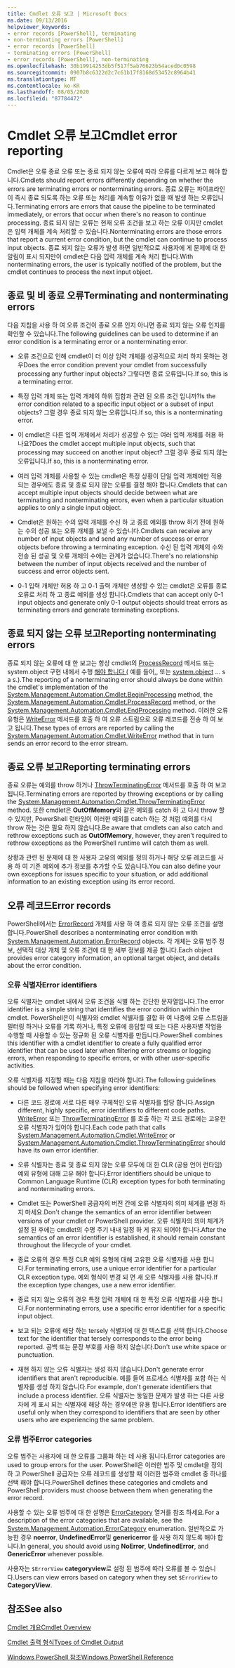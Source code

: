```yaml
---
title: Cmdlet 오류 보고 | Microsoft Docs
ms.date: 09/13/2016
helpviewer_keywords:
- error records [PowerShell], terminating
- non-terminating errors [PowerShell]
- error records [PowerShell]
- terminating errors [PowerShell]
- error records [PowerShell], non-terminating
ms.openlocfilehash: 30b19914253db5f517f5ab76623b54aced0c0598
ms.sourcegitcommit: 0907b8c6322d2c7c61b17f8168d53452c8964b41
ms.translationtype: MT
ms.contentlocale: ko-KR
ms.lasthandoff: 08/05/2020
ms.locfileid: "87784472"
---
```

# <a name="cmdlet-error-reporting"></a><span data-ttu-id="3e4f9-102">Cmdlet 오류 보고</span><span class="sxs-lookup"><span data-stu-id="3e4f9-102">Cmdlet error reporting</span></span>

<span data-ttu-id="3e4f9-103">Cmdlet은 오류 종료 오류 또는 종료 되지 않는 오류에 따라 오류를 다르게 보고 해야 합니다.</span><span class="sxs-lookup"><span data-stu-id="3e4f9-103">Cmdlets should report errors differently depending on whether the errors are terminating errors or nonterminating errors.</span></span> <span data-ttu-id="3e4f9-104">종료 오류는 파이프라인이 즉시 종료 되도록 하는 오류 또는 처리를 계속할 이유가 없을 때 발생 하는 오류입니다.</span><span class="sxs-lookup"><span data-stu-id="3e4f9-104">Terminating errors are errors that cause the pipeline to be terminated immediately, or errors that occur when there's no reason to continue processing.</span></span> <span data-ttu-id="3e4f9-105">종료 되지 않는 오류는 현재 오류 조건을 보고 하는 오류 이지만 cmdlet은 입력 개체를 계속 처리할 수 있습니다.</span><span class="sxs-lookup"><span data-stu-id="3e4f9-105">Nonterminating errors are those errors that report a current error condition, but the cmdlet can continue to process input objects.</span></span> <span data-ttu-id="3e4f9-106">종료 되지 않는 오류가 발생 하면 일반적으로 사용자에 게 문제에 대 한 알림이 표시 되지만이 cmdlet은 다음 입력 개체를 계속 처리 합니다.</span><span class="sxs-lookup"><span data-stu-id="3e4f9-106">With nonterminating errors, the user is typically notified of the problem, but the cmdlet continues to process the next input object.</span></span>

## <a name="terminating-and-nonterminating-errors"></a><span data-ttu-id="3e4f9-107">종료 및 비 종료 오류</span><span class="sxs-lookup"><span data-stu-id="3e4f9-107">Terminating and nonterminating errors</span></span>

<span data-ttu-id="3e4f9-108">다음 지침을 사용 하 여 오류 조건이 종료 오류 인지 아니면 종료 되지 않는 오류 인지를 확인할 수 있습니다.</span><span class="sxs-lookup"><span data-stu-id="3e4f9-108">The following guidelines can be used to determine if an error condition is a terminating error or a nonterminating error.</span></span>

- <span data-ttu-id="3e4f9-109">오류 조건으로 인해 cmdlet이 더 이상 입력 개체를 성공적으로 처리 하지 못하는 경우</span><span class="sxs-lookup"><span data-stu-id="3e4f9-109">Does the error condition prevent your cmdlet from successfully processing any further input objects?</span></span> <span data-ttu-id="3e4f9-110">그렇다면 종료 오류입니다.</span><span class="sxs-lookup"><span data-stu-id="3e4f9-110">If so, this is a terminating error.</span></span>

- <span data-ttu-id="3e4f9-111">특정 입력 개체 또는 입력 개체의 하위 집합과 관련 된 오류 조건 입니까?</span><span class="sxs-lookup"><span data-stu-id="3e4f9-111">Is the error condition related to a specific input object or a subset of input objects?</span></span> <span data-ttu-id="3e4f9-112">그럴 경우 종료 되지 않는 오류입니다.</span><span class="sxs-lookup"><span data-stu-id="3e4f9-112">If so, this is a nonterminating error.</span></span>

- <span data-ttu-id="3e4f9-113">이 cmdlet은 다른 입력 개체에서 처리가 성공할 수 있는 여러 입력 개체를 허용 하나요?</span><span class="sxs-lookup"><span data-stu-id="3e4f9-113">Does the cmdlet accept multiple input objects, such that processing may succeed on another input object?</span></span> <span data-ttu-id="3e4f9-114">그럴 경우 종료 되지 않는 오류입니다.</span><span class="sxs-lookup"><span data-stu-id="3e4f9-114">If so, this is a nonterminating error.</span></span>

- <span data-ttu-id="3e4f9-115">여러 입력 개체를 사용할 수 있는 cmdlet은 특정 상황이 단일 입력 개체에만 적용 되는 경우에도 종료 및 종료 되지 않는 오류를 결정 해야 합니다.</span><span class="sxs-lookup"><span data-stu-id="3e4f9-115">Cmdlets that can accept multiple input objects should decide between what are terminating and nonterminating errors, even when a particular situation applies to only a single input object.</span></span>

- <span data-ttu-id="3e4f9-116">Cmdlet은 원하는 수의 입력 개체를 수신 하 고 종료 예외를 throw 하기 전에 원하는 수의 성공 또는 오류 개체를 보낼 수 있습니다.</span><span class="sxs-lookup"><span data-stu-id="3e4f9-116">Cmdlets can receive any number of input objects and send any number of success or error objects before throwing a terminating exception.</span></span> <span data-ttu-id="3e4f9-117">수신 된 입력 개체의 수와 전송 된 성공 및 오류 개체의 수에는 관계가 없습니다.</span><span class="sxs-lookup"><span data-stu-id="3e4f9-117">There's no relationship between the number of input objects received and the number of success and error objects sent.</span></span>

- <span data-ttu-id="3e4f9-118">0-1 입력 개체만 허용 하 고 0-1 출력 개체만 생성할 수 있는 cmdlet은 오류를 종료 오류로 처리 하 고 종료 예외를 생성 합니다.</span><span class="sxs-lookup"><span data-stu-id="3e4f9-118">Cmdlets that can accept only 0-1 input objects and generate only 0-1 output objects should treat errors as terminating errors and generate terminating exceptions.</span></span>

## <a name="reporting-nonterminating-errors"></a><span data-ttu-id="3e4f9-119">종료 되지 않는 오류 보고</span><span class="sxs-lookup"><span data-stu-id="3e4f9-119">Reporting nonterminating errors</span></span>

<span data-ttu-id="3e4f9-120">종료 되지 않는 오류에 대 한 보고는 항상 cmdlet의 [ProcessRecord](/dotnet/api/System.Management.Automation.Cmdlet.ProcessRecord) 메서드 또는 system.object 구현 내에서 수행 [해야 합니다 (](/dotnet/api/System.Management.Automation.Cmdlet.BeginProcessing) 예를 들어,, 또는 [system.object](/dotnet/api/System.Management.Automation.Cmdlet.EndProcessing) ... s a s.).</span><span class="sxs-lookup"><span data-stu-id="3e4f9-120">The reporting of a nonterminating error should always be done within the cmdlet's implementation of the [System.Management.Automation.Cmdlet.BeginProcessing](/dotnet/api/System.Management.Automation.Cmdlet.BeginProcessing) method, the [System.Management.Automation.Cmdlet.ProcessRecord](/dotnet/api/System.Management.Automation.Cmdlet.ProcessRecord) method, or the [System.Management.Automation.Cmdlet.EndProcessing](/dotnet/api/System.Management.Automation.Cmdlet.EndProcessing) method.</span></span> <span data-ttu-id="3e4f9-121">이러한 오류 유형은 [WriteError](/dotnet/api/System.Management.Automation.Cmdlet.WriteError) 메서드를 호출 하 여 오류 스트림으로 오류 레코드를 전송 하 여 보고 됩니다.</span><span class="sxs-lookup"><span data-stu-id="3e4f9-121">These types of errors are reported by calling the [System.Management.Automation.Cmdlet.WriteError](/dotnet/api/System.Management.Automation.Cmdlet.WriteError) method that in turn sends an error record to the error stream.</span></span>

## <a name="reporting-terminating-errors"></a><span data-ttu-id="3e4f9-122">종료 오류 보고</span><span class="sxs-lookup"><span data-stu-id="3e4f9-122">Reporting terminating errors</span></span>

<span data-ttu-id="3e4f9-123">종료 오류는 예외를 throw 하거나 [ThrowTerminatingError](/dotnet/api/System.Management.Automation.Cmdlet.ThrowTerminatingError) 메서드를 호출 하 여 보고 됩니다.</span><span class="sxs-lookup"><span data-stu-id="3e4f9-123">Terminating errors are reported by throwing exceptions or by calling the [System.Management.Automation.Cmdlet.ThrowTerminatingError](/dotnet/api/System.Management.Automation.Cmdlet.ThrowTerminatingError) method.</span></span> <span data-ttu-id="3e4f9-124">또한 cmdlet은 **OutOfMemory**와 같은 예외를 catch 하 고 다시 throw 할 수 있지만, PowerShell 런타임이 이러한 예외를 catch 하는 것 처럼 예외를 다시 throw 하는 것은 필요 하지 않습니다.</span><span class="sxs-lookup"><span data-stu-id="3e4f9-124">Be aware that cmdlets can also catch and rethrow exceptions such as **OutOfMemory**, however, they aren't required to rethrow exceptions as the PowerShell runtime will catch them as well.</span></span>

<span data-ttu-id="3e4f9-125">상황과 관련 된 문제에 대 한 사용자 고유의 예외를 정의 하거나 해당 오류 레코드를 사용 하 여 기존 예외에 추가 정보를 추가할 수도 있습니다.</span><span class="sxs-lookup"><span data-stu-id="3e4f9-125">You can also define your own exceptions for issues specific to your situation, or add additional information to an existing exception using its error record.</span></span>

## <a name="error-records"></a><span data-ttu-id="3e4f9-126">오류 레코드</span><span class="sxs-lookup"><span data-stu-id="3e4f9-126">Error records</span></span>

<span data-ttu-id="3e4f9-127">PowerShell에서는 [ErrorRecord](/dotnet/api/System.Management.Automation.ErrorRecord) 개체를 사용 하 여 종료 되지 않는 오류 조건을 설명 합니다.</span><span class="sxs-lookup"><span data-stu-id="3e4f9-127">PowerShell describes a nonterminating error condition with [System.Management.Automation.ErrorRecord](/dotnet/api/System.Management.Automation.ErrorRecord) objects.</span></span> <span data-ttu-id="3e4f9-128">각 개체는 오류 범주 정보, 선택적 대상 개체 및 오류 조건에 대 한 세부 정보를 제공 합니다.</span><span class="sxs-lookup"><span data-stu-id="3e4f9-128">Each object provides error category information, an optional target object, and details about the error condition.</span></span>

### <a name="error-identifiers"></a><span data-ttu-id="3e4f9-129">오류 식별자</span><span class="sxs-lookup"><span data-stu-id="3e4f9-129">Error identifiers</span></span>

<span data-ttu-id="3e4f9-130">오류 식별자는 cmdlet 내에서 오류 조건을 식별 하는 간단한 문자열입니다.</span><span class="sxs-lookup"><span data-stu-id="3e4f9-130">The error identifier is a simple string that identifies the error condition within the cmdlet.</span></span>
<span data-ttu-id="3e4f9-131">PowerShell은이 식별자와 cmdlet 식별자를 결합 하 여 나중에 오류 스트림을 필터링 하거나 오류를 기록 하거나, 특정 오류에 응답할 때 또는 다른 사용자별 작업을 수행할 때 사용할 수 있는 정규화 된 오류 식별자를 만듭니다.</span><span class="sxs-lookup"><span data-stu-id="3e4f9-131">PowerShell combines this identifier with a cmdlet identifier to create a fully qualified error identifier that can be used later when filtering error streams or logging errors, when responding to specific errors, or with other user-specific activities.</span></span>

<span data-ttu-id="3e4f9-132">오류 식별자를 지정할 때는 다음 지침을 따라야 합니다.</span><span class="sxs-lookup"><span data-stu-id="3e4f9-132">The following guidelines should be followed when specifying error identifiers:</span></span>

- <span data-ttu-id="3e4f9-133">다른 코드 경로에 서로 다른 매우 구체적인 오류 식별자를 할당 합니다.</span><span class="sxs-lookup"><span data-stu-id="3e4f9-133">Assign different, highly specific, error identifiers to different code paths.</span></span> <span data-ttu-id="3e4f9-134">[WriteError](/dotnet/api/System.Management.Automation.Cmdlet.WriteError) 또는 [ThrowTerminatingError](/dotnet/api/System.Management.Automation.Cmdlet.ThrowTerminatingError) 를 호출 하는 각 코드 경로에는 고유한 오류 식별자가 있어야 합니다.</span><span class="sxs-lookup"><span data-stu-id="3e4f9-134">Each code path that calls [System.Management.Automation.Cmdlet.WriteError](/dotnet/api/System.Management.Automation.Cmdlet.WriteError) or [System.Management.Automation.Cmdlet.ThrowTerminatingError](/dotnet/api/System.Management.Automation.Cmdlet.ThrowTerminatingError) should have its own error identifier.</span></span>

- <span data-ttu-id="3e4f9-135">오류 식별자는 종료 및 종료 되지 않는 오류 모두에 대 한 CLR (공용 언어 런타임) 예외 유형에 대해 고유 해야 합니다.</span><span class="sxs-lookup"><span data-stu-id="3e4f9-135">Error identifiers should be unique to Common Language Runtime (CLR) exception types for both terminating and nonterminating errors.</span></span>

- <span data-ttu-id="3e4f9-136">Cmdlet 또는 PowerShell 공급자의 버전 간에 오류 식별자의 의미 체계를 변경 하지 마세요.</span><span class="sxs-lookup"><span data-stu-id="3e4f9-136">Don't change the semantics of an error identifier between versions of your cmdlet or PowerShell provider.</span></span> <span data-ttu-id="3e4f9-137">오류 식별자의 의미 체계가 설정 된 후에는 cmdlet의 수명 주기 내내 일정 하 게 유지 되어야 합니다.</span><span class="sxs-lookup"><span data-stu-id="3e4f9-137">After the semantics of an error identifier is established, it should remain constant throughout the lifecycle of your cmdlet.</span></span>

- <span data-ttu-id="3e4f9-138">종료 오류의 경우 특정 CLR 예외 유형에 대해 고유한 오류 식별자를 사용 합니다.</span><span class="sxs-lookup"><span data-stu-id="3e4f9-138">For terminating errors, use a unique error identifier for a particular CLR exception type.</span></span> <span data-ttu-id="3e4f9-139">예외 형식이 변경 되 면 새 오류 식별자를 사용 합니다.</span><span class="sxs-lookup"><span data-stu-id="3e4f9-139">If the exception type changes, use a new error identifier.</span></span>

- <span data-ttu-id="3e4f9-140">종료 되지 않는 오류의 경우 특정 입력 개체에 대 한 특정 오류 식별자를 사용 합니다.</span><span class="sxs-lookup"><span data-stu-id="3e4f9-140">For nonterminating errors, use a specific error identifier for a specific input object.</span></span>

- <span data-ttu-id="3e4f9-141">보고 되는 오류에 해당 하는 tersely 식별자에 대 한 텍스트를 선택 합니다.</span><span class="sxs-lookup"><span data-stu-id="3e4f9-141">Choose text for the identifier that tersely corresponds to the error being reported.</span></span> <span data-ttu-id="3e4f9-142">공백 또는 문장 부호를 사용 하지 않습니다.</span><span class="sxs-lookup"><span data-stu-id="3e4f9-142">Don't use white space or punctuation.</span></span>

- <span data-ttu-id="3e4f9-143">재현 하지 않는 오류 식별자는 생성 하지 않습니다.</span><span class="sxs-lookup"><span data-stu-id="3e4f9-143">Don't generate error identifiers that aren't reproducible.</span></span> <span data-ttu-id="3e4f9-144">예를 들어 프로세스 식별자를 포함 하는 식별자를 생성 하지 않습니다.</span><span class="sxs-lookup"><span data-stu-id="3e4f9-144">For example, don't generate identifiers that include a process identifier.</span></span> <span data-ttu-id="3e4f9-145">오류 식별자는 동일한 문제가 발생 하는 다른 사용자에 게 표시 되는 식별자에 해당 하는 경우에만 유용 합니다.</span><span class="sxs-lookup"><span data-stu-id="3e4f9-145">Error identifiers are useful only when they correspond to identifiers that are seen by other users who are experiencing the same problem.</span></span>

### <a name="error-categories"></a><span data-ttu-id="3e4f9-146">오류 범주</span><span class="sxs-lookup"><span data-stu-id="3e4f9-146">Error categories</span></span>

<span data-ttu-id="3e4f9-147">오류 범주는 사용자에 대 한 오류를 그룹화 하는 데 사용 됩니다.</span><span class="sxs-lookup"><span data-stu-id="3e4f9-147">Error categories are used to group errors for the user.</span></span> <span data-ttu-id="3e4f9-148">PowerShell은 이러한 범주 및 cmdlet을 정의 하 고 PowerShell 공급자는 오류 레코드를 생성할 때 이러한 범주와 cmdlet 중 하나를 선택 해야 합니다.</span><span class="sxs-lookup"><span data-stu-id="3e4f9-148">PowerShell defines these categories and cmdlets and PowerShell providers must choose between them when generating the error record.</span></span>

<span data-ttu-id="3e4f9-149">사용할 수 있는 오류 범주에 대 한 설명은 [ErrorCategory](/dotnet/api/System.Management.Automation.ErrorCategory) 열거를 참조 하세요.</span><span class="sxs-lookup"><span data-stu-id="3e4f9-149">For a description of the error categories that are available, see the [System.Management.Automation.ErrorCategory](/dotnet/api/System.Management.Automation.ErrorCategory) enumeration.</span></span> <span data-ttu-id="3e4f9-150">일반적으로 가능한 경우 **noerror**, **UndefinedError**및 **genericerror** 를 사용 하지 않도록 해야 합니다.</span><span class="sxs-lookup"><span data-stu-id="3e4f9-150">In general, you should avoid using **NoError**, **UndefinedError**, and **GenericError** whenever possible.</span></span>

<span data-ttu-id="3e4f9-151">사용자는 `$ErrorView` **categoryview**로 설정 된 범주에 따라 오류를 볼 수 있습니다.</span><span class="sxs-lookup"><span data-stu-id="3e4f9-151">Users can view errors based on category when they set `$ErrorView` to **CategoryView**.</span></span>

## <a name="see-also"></a><span data-ttu-id="3e4f9-152">참조</span><span class="sxs-lookup"><span data-stu-id="3e4f9-152">See also</span></span>

[<span data-ttu-id="3e4f9-153">Cmdlet 개요</span><span class="sxs-lookup"><span data-stu-id="3e4f9-153">Cmdlet Overview</span></span>](./cmdlet-overview.md)

[<span data-ttu-id="3e4f9-154">Cmdlet 출력 형식</span><span class="sxs-lookup"><span data-stu-id="3e4f9-154">Types of Cmdlet Output</span></span>](./types-of-cmdlet-output.md)

[<span data-ttu-id="3e4f9-155">Windows PowerShell 참조</span><span class="sxs-lookup"><span data-stu-id="3e4f9-155">Windows PowerShell Reference</span></span>](../windows-powershell-reference.md)

